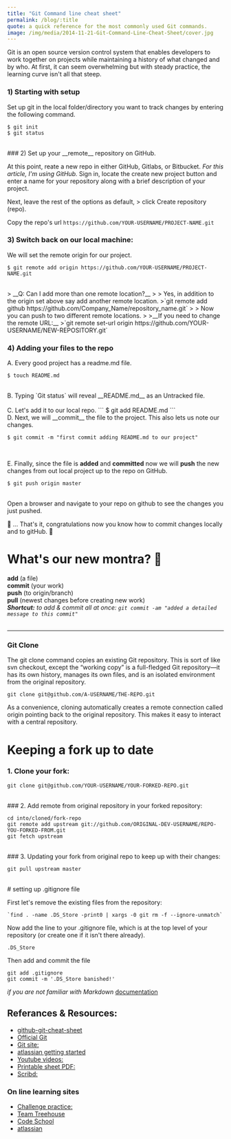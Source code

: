 ```yaml
---
title: "Git Command line cheat sheet"
permalink: /blog/:title
quote: a quick reference for the most commonly used Git commands.
image: /img/media/2014-11-21-Git-Command-Line-Cheat-Sheet/cover.jpg
---
```


Git is an open source version control system that enables developers to work together on projects while maintaining a history of what changed and by who. At first, it can seem overwhelming but with steady practice, the learning curve isn't all that steep.

### 1) Starting with setup

Set up git in the local folder/directory you want to track changes by entering the following command.

```
$ git init
$ git status
```
<br>
### 2) Set up your __remote__ repository on GitHub.

At this point, reate a new repo in either GitHub, Gitlabs, or Bitbucket. *For this article, I'm using GitHub.* Sign in, locate the create new project button and enter a name for your repository along with a brief description of your project.
<br>

Next, leave the rest of the options as default, > click Create repository (repo).

Copy the repo's url `https://github.com/YOUR-USERNAME/PROJECT-NAME.git`
<br>
### 3) Switch back on our local machine:

We will set the remote origin for our project.

```
$ git remote add origin https://github.com/YOUR-USERNAME/PROJECT-NAME.git
```
<br>
> __Q: Can I add more than one remote location?__
>
> Yes, in addition to the origin set above say add another remote location.
>`git remote add github https://github.com/Company_Name/repository_name.git`
>
> Now you can push to two different remote locations.
>
>__If you need to change the remote URL:__
>`git remote set-url origin https://github.com/YOUR-USERNAME/NEW-REPOSITORY.git`

<br />

### 4) Adding your files to the repo

A. Every good project has a readme.md file.

```
$ touch README.md
```
<br>
B. Typing `Git status` will reveal __README.md__ as an Untracked file.
<br />
<br />
C. Let's add it to our local repo.
```
$ git add README.md
```
<br />
D. Next, we will __commit__ the file to the project. This also lets us note our changes.

```
$ git commit -m "first commit adding README.md to our project"
```
<br />

E. Finally, since the file is __added__ and __committed__ now we will __push__ the new changes from out local project up to the repo on GitHub.

```
$ git push origin master
```
<br>
Open a browser and navigate to your repo on github to see the changes you just pushed.

🥁 ... That's it, congratulations now you know how to commit changes locally and to gitHub. 🎉
<br />
# What's our new montra? 📢

__add__ (a file) <br />
__commit__ (your work) <br />
__push__ (to origin/branch) <br />
__pull__ (newest changes before creating new work)
<br />
*__Shortcut:__ to add & commit  all at once: `git commit -am "added a detailed message to this commit"`*
<br /><br />

---

### Git Clone

The git clone command copies an existing Git repository. This is sort of like svn checkout, except the “working copy” is a full-fledged Git repository—it has its own history, manages its own files, and is an isolated environment from the original repository.

	git clone git@github.com/A-USERNAME/THE-REPO.git

As a convenience, cloning automatically creates a remote connection called origin pointing back to the original repository. This makes it easy to interact with a central repository.

# Keeping a fork up to date

### 1. Clone your fork:

	git clone git@github.com/YOUR-USERNAME/YOUR-FORKED-REPO.git
<br>
### 2. Add remote from original repository in your forked repository: 

	cd into/cloned/fork-repo
	git remote add upstream git://github.com/ORIGINAL-DEV-USERNAME/REPO-YOU-FORKED-FROM.git
	git fetch upstream
<br>
### 3. Updating your fork from original repo to keep up with their changes:

	git pull upstream master
<br>
# setting up .gitignore file

First let's remove the existing files from the repository:

	`find . -name .DS_Store -print0 | xargs -0 git rm -f --ignore-unmatch`

Now add the line to your .gitignore file, which is at the top level of your repository (or create one if it isn't there already).

`.DS_Store`

Then add and commit the file

```
git add .gitignore
git commit -m '.DS_Store banished!'
```

*if you are not familiar with Markdown* [documentation](https://help.github.com/articles/github-flavored-markdown/)

## Referances & Resources:

- [github-git-cheat-sheet](https://training.github.com/kit/downloads/github-git-cheat-sheet.pdf)
- [Official Git](http://git-scm.com/)
- [Git site:](http://gitref.org/)
- [atlassian getting started](https://www.atlassian.com/git/tutorials/setting-up-a-repository)
- [Youtube videos:](https://www.youtube.com/user/GitHubGuides/)
- [Printable sheet PDF:](http://web.archive.org/web/20090419122050/swxruby.org/git-cheat-sheet.pdf)
- [Scribd:](https://www.scribd.com/fullscreen/56121827?access_key=key-12n7tlb9d2q7vducfn9m&allow_share=true&escape=false&view_mode=scroll)



### On line learning sites

- [Challenge practice:](https://try.github.io/levels/1/challenges/1)
- [Team Treehouse](http://teamtreehouse.com/library/git-basics/)
- [Code School](https://www.codeschool.com/paths/git)
- [atlassian](https://www.atlassian.com/git/)
